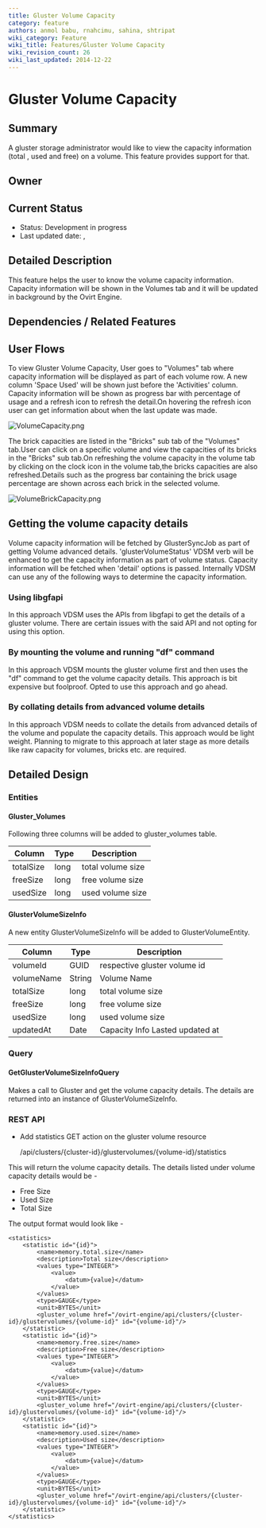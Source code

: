 ```yaml
---
title: Gluster Volume Capacity
category: feature
authors: anmol babu, rnahcimu, sahina, shtripat
wiki_category: Feature
wiki_title: Features/Gluster Volume Capacity
wiki_revision_count: 26
wiki_last_updated: 2014-12-22
---
```


# Gluster Volume Capacity

## Summary

A gluster storage administrator would like to view the capacity information (total , used and free) on a volume. This feature provides support for that.

## Owner

## Current Status

*   Status: Development in progress
*   Last updated date: ,

## Detailed Description

This feature helps the user to know the volume capacity information. Capacity information will be shown in the Volumes tab and it will be updated in background by the Ovirt Engine.

## Dependencies / Related Features

## User Flows

To view Gluster Volume Capacity, User goes to "Volumes" tab where capacity information will be displayed as part of each volume row. A new column 'Space Used' will be shown just before the 'Activities' column. Capacity information will be shown as progress bar with percentage of usage and a refresh icon to refresh the detail.On hovering the refresh icon user can get information about when the last update was made.

![](VolumeCapacity.png "VolumeCapacity.png")

The brick capacities are listed in the "Bricks" sub tab of the "Volumes" tab.User can click on a specific volume and view the capacities of its bricks in the "Bricks" sub tab.On refreshing the volume capacity in the volume tab by clicking on the clock icon in the volume tab,the bricks capacities are also refreshed.Details such as the progress bar containing the brick usage percentage are shown across each brick in the selected volume.

![](VolumeBrickCapacity.png "VolumeBrickCapacity.png")

## Getting the volume capacity details

Volume capacity information will be fetched by GlusterSyncJob as part of getting Volume advanced details. 'glusterVolumeStatus' VDSM verb will be enhanced to get the capacity information as part of volume status. Capacity information will be fetched when 'detail' options is passed. Internally VDSM can use any of the following ways to determine the capacity information.

### Using libgfapi

In this approach VDSM uses the APIs from libgfapi to get the details of a gluster volume. There are certain issues with the said API and not opting for using this option.

### By mounting the volume and running "df" command

In this approach VDSM mounts the gluster volume first and then uses the "df" command to get the volume capacity details. This approach is bit expensive but foolproof. Opted to use this approach and go ahead.

### By collating details from advanced volume details

In this approach VDSM needs to collate the details from advanced details of the volume and populate the capacity details. This approach would be light weight. Planning to migrate to this approach at later stage as more details like raw capacity for volumes, bricks etc. are required.

## Detailed Design

### Entities

#### Gluster_Volumes

Following three columns will be added to gluster_volumes table.

| Column    | Type | Description       |
|-----------|------|-------------------|
| totalSize | long | total volume size |
| freeSize  | long | free volume size  |
| usedSize  | long | used volume size  |

#### GlusterVolumeSizeInfo

A new entity GlusterVolumeSizeInfo will be added to GlusterVolumeEntity.

| Column     | Type   | Description                     |
|------------|--------|---------------------------------|
| volumeId   | GUID   | respective gluster volume id    |
| volumeName | String | Volume Name                     |
| totalSize  | long   | total volume size               |
| freeSize   | long   | free volume size                |
| usedSize   | long   | used volume size                |
| updatedAt  | Date   | Capacity Info Lasted updated at |

### Query

#### GetGlusterVolumeSizeInfoQuery

Makes a call to Gluster and get the volume capacity details. The details are returned into an instance of GlusterVolumeSizeInfo.

### REST API

*   Add statistics GET action on the gluster volume resource

      /api/clusters/{cluster-id}/glustervolumes/{volume-id}/statistics

This will return the volume capacity details. The details listed under volume capacity details would be -

*   Free Size
*   Used Size
*   Total Size

The output format would look like -

    <statistics>
        <statistic id="{id}">
            <name>memory.total.size</name>
            <description>Total size</description>
            <values type="INTEGER">
                <value>
                    <datum>{value}</datum>
                </value>
            </values>
            <type>GAUGE</type>
            <unit>BYTES</unit>
            <gluster_volume href="/ovirt-engine/api/clusters/{cluster-id}/glustervolumes/{volume-id}" id="{volume-id}"/>
        </statistic>
        <statistic id="{id}">
            <name>memory.free.size</name>
            <description>Free size</description>
            <values type="INTEGER">
                <value>
                    <datum>{value}</datum>
                </value>
            </values>
            <type>GAUGE</type>
            <unit>BYTES</unit>
            <gluster_volume href="/ovirt-engine/api/clusters/{cluster-id}/glustervolumes/{volume-id}" id="{volume-id}"/>
        </statistic>
        <statistic id="{id}">
            <name>memory.used.size</name>
            <description>Used size</description>
            <values type="INTEGER">
                <value>
                    <datum>{value}</datum>
                </value>
            </values>
            <type>GAUGE</type>
            <unit>BYTES</unit>
            <gluster_volume href="/ovirt-engine/api/clusters/{cluster-id}/glustervolumes/{volume-id}" id="{volume-id}"/>
        </statistic>
    </statistics> 

